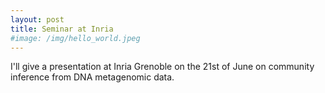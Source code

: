 ```yaml
---
layout: post
title: Seminar at Inria
#image: /img/hello_world.jpeg
---
```


I'll give a presentation at Inria Grenoble on the 21st of June on community inference from DNA metagenomic data.
